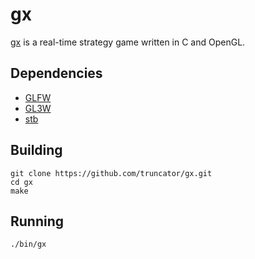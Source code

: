 gx
==

[gx](https://github.com/truncator/gx) is a real-time strategy game written
in C and OpenGL.

Dependencies
------------

* [GLFW](https://github.com/glfw/glfw/)
* [GL3W](https://github.com/skaslev/gl3://github.com/skaslev/gl3w)
* [stb](https://github.com/nothings/stb/)

Building
--------

```
git clone https://github.com/truncator/gx.git
cd gx
make
```

Running
-------

```
./bin/gx
```
